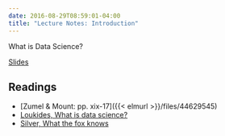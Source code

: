 ```yaml
---
date: 2016-08-29T08:59:01-04:00
title: "Lecture Notes: Introduction"
---
```


What is Data Science?

[Slides](Intro.pdf)

## Readings

- [Zumel & Mount: pp. xix-17]({{< elmurl >}}/files/44629545)
- [Loukides, What is data science?](http://radar.oreilly.com/2010/06/what-is-data-science.html)
- [Silver, What the fox knows](http://fivethirtyeight.com/features/what-the-fox-knows/)

